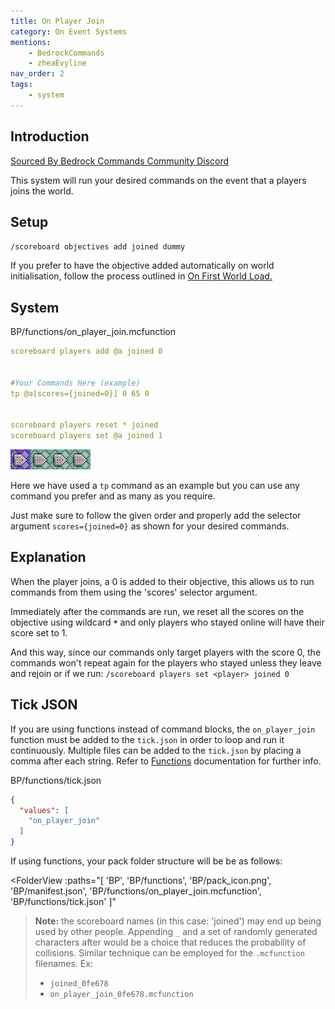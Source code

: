 ```yaml
---
title: On Player Join
category: On Event Systems
mentions:
    - BedrockCommands
    - zheaEvyline
nav_order: 2
tags:
    - system
---
```


## Introduction

[Sourced By Bedrock Commands Community Discord](https://discord.gg/SYstTYx5G5)

This system will run your desired commands on the event that a players joins the world.

## Setup

`/scoreboard objectives add joined dummy`

If you prefer to have the objective added automatically on world initialisation, follow the process outlined in [On First World Load.](/docs/commands/on-first-world-load)

## System

<CodeHeader>BP/functions/on_player_join.mcfunction</CodeHeader>

```yaml
scoreboard players add @a joined 0


#Your Commands Here (example)
tp @a[scores={joined=0}] 0 65 0


scoreboard players reset * joined
scoreboard players set @a joined 1
```

![commandBlockChain4](/assets/images/commands/commandBlockChain/4.png)


Here we have used a `tp` command as an example but you can use any command you prefer and as many as you require.

Just make sure to follow the given order and properly add the selector argument ` scores={joined=0} ` as shown for your desired commands.

## Explanation

When the player joins, a 0 is added to their objective, this allows us to run commands from them using the 'scores' selector argument.

Immediately after the commands are run, we reset all the scores on the objective using wildcard **` * `** and only players who stayed online will have their score set to 1.

And this way, since our commands only target players with the score 0, the commands won't repeat again for the players who stayed unless they leave and rejoin or if we run:
`/scoreboard players set <player> joined 0`

## Tick JSON

If you are using functions instead of command blocks, the ` on_player_join ` function must be added to the ` tick.json ` in order to loop and run it continuously. Multiple files can be added to the ` tick.json ` by placing a comma after each string. Refer to [Functions](/commands/mcfunctions#tick-json) documentation for further info.

<CodeHeader>BP/functions/tick.json</CodeHeader>
```json
{
  "values": [
    "on_player_join"
  ]
}
```

If using functions, your pack folder structure will be be as follows:

<FolderView
	:paths="[
    'BP',
    'BP/functions',
    'BP/pack_icon.png',
    'BP/manifest.json',
    'BP/functions/on_player_join.mcfunction',
    'BP/functions/tick.json'
]"
></FolderView>

> **Note:** the scoreboard names (in this case: 'joined') may end up being used by other people. Appending ` _ ` and a set of randomly generated characters after would be a choice that reduces the probability of collisions. Similar technique can be employed for the ` .mcfunction ` filenames. Ex:
> - ` joined_0fe678 `
> - ` on_player_join_0fe678.mcfunction `
